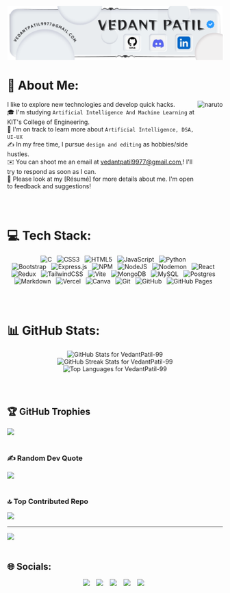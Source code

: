 ![MasterHead](banner.png)

# 💫 About Me:
<img src="https://media1.tenor.com/m/gXjUtMzLPxoAAAAd/naruto-naruto-shippuden.gif" alt="naruto" align="right" height="210px"/>
<p id="About" align="left">
  I like to explore new technologies and develop quick hacks.<br>🎓  I'm studying <code>Artificial Intelligence And Machine Learning</code> at KIT's College of Engineering.<br>🌱  I'm on track to learn more about <code>Artificial Intelligence, DSA, UI-UX</code><br>✍️  In my free time, I pursue <code>design and editing</code> as hobbies/side hustles.<br>✉️  You can shoot me an email at <a href="mailto: vedantpatil9977@gmail.com">vedantpatil9977@gmail.com,</a>! I'll try to respond as soon as I can.<br>📄  Please look at my [Résumé] for more details about me. I'm open to feedback and suggestions!
</p>

<br/> <br/>

# 💻 Tech Stack:
<p id="techStack" align="center">
    <img src="https://img.shields.io/badge/c-%2300599C.svg?style=flat&logo=c&logoColor=white" alt="C" /> &nbsp;
    <img src="https://img.shields.io/badge/css3-%231572B6.svg?style=flat&logo=css3&logoColor=white" alt="CSS3" /> &nbsp;
    <img src="https://img.shields.io/badge/html5-%23E34F26.svg?style=flat&logo=html5&logoColor=white" alt="HTML5" /> &nbsp;
    <img src="https://img.shields.io/badge/javascript-%23323330.svg?style=flat&logo=javascript&logoColor=%23F7DF1E" alt="JavaScript" /> &nbsp;
    <img src="https://img.shields.io/badge/python-3670A0?style=flat&logo=python&logoColor=ffdd54" alt="Python" /> &nbsp;
    <br/>
    <img src="https://img.shields.io/badge/bootstrap-%238511FA.svg?style=flat&logo=bootstrap&logoColor=white" alt="Bootstrap" /> &nbsp;
    <img src="https://img.shields.io/badge/express.js-%23404d59.svg?style=flat&logo=express&logoColor=%2361DAFB" alt="Express.js" /> &nbsp;
    <img src="https://img.shields.io/badge/NPM-%23CB3837.svg?style=flat&logo=npm&logoColor=white" alt="NPM" /> &nbsp;
    <img src="https://img.shields.io/badge/node.js-6DA55F?style=flat&logo=node.js&logoColor=white" alt="NodeJS" /> &nbsp;
    <img src="https://img.shields.io/badge/NODEMON-%23323330.svg?style=flat&logo=nodemon&logoColor=%BBDEAD" alt="Nodemon" /> &nbsp;
    <img src="https://img.shields.io/badge/react-%2320232a.svg?style=flat&logo=react&logoColor=%2361DAFB" alt="React" /> &nbsp;
    <img src="https://img.shields.io/badge/redux-%23593d88.svg?style=flat&logo=redux&logoColor=white" alt="Redux" /> &nbsp;
    <img src="https://img.shields.io/badge/tailwindcss-%2338B2AC.svg?style=flat&logo=tailwind-css&logoColor=white" alt="TailwindCSS" /> &nbsp;
    <img src="https://img.shields.io/badge/vite-%23646CFF.svg?style=flat&logo=vite&logoColor=white" alt="Vite" /> &nbsp;
    <img src="https://img.shields.io/badge/MongoDB-%234ea94b.svg?style=flat&logo=mongodb&logoColor=white" alt="MongoDB" /> &nbsp;
    <img src="https://img.shields.io/badge/mysql-4479A1.svg?style=flat&logo=mysql&logoColor=white" alt="MySQL" /> &nbsp;
    <img src="https://img.shields.io/badge/postgres-%23316192.svg?style=flat&logo=postgresql&logoColor=white" alt="Postgres" /> &nbsp;
    <br/>
    <img src="https://img.shields.io/badge/markdown-%23000000.svg?style=flat&logo=markdown&logoColor=white" alt="Markdown" /> &nbsp; 
    <img src="https://img.shields.io/badge/vercel-%23000000.svg?style=flat&logo=vercel&logoColor=white" alt="Vercel" /> &nbsp;
    <img src="https://img.shields.io/badge/Canva-%2300C4CC.svg?style=flat&logo=Canva&logoColor=white" alt="Canva" /> &nbsp;
    <img src="https://img.shields.io/badge/git-%23F05033.svg?style=flat&logo=git&logoColor=white" alt="Git" /> &nbsp;
    <img src="https://img.shields.io/badge/github-%23121011.svg?style=flat&logo=github&logoColor=white" alt="GitHub" /> &nbsp;
    <img src="https://img.shields.io/badge/github%20pages-121013?style=flat&logo=github&logoColor=white" alt="GitHub Pages" /> &nbsp;
</p>
<br/> <br/>

# 📊 GitHub Stats:
<p align="center">
    <img src="https://github-readme-stats.vercel.app/api?username=VedantPatil-99&theme=dark&hide_border=true&include_all_commits=true&count_private=false" alt="GitHub Stats for VedantPatil-99" /><br/>
    <img src="https://github-readme-streak-stats.herokuapp.com/?user=VedantPatil-99&theme=dark&hide_border=true" alt="GitHub Streak Stats for VedantPatil-99" /><br/>
    <img src="https://github-readme-stats.vercel.app/api/top-langs/?username=VedantPatil-99&theme=dark&hide_border=true&include_all_commits=true&count_private=false&layout=compact" alt="Top Languages for VedantPatil-99" />
</p>
<br/> <br/>

## 🏆 GitHub Trophies
![](https://github-profile-trophy.vercel.app/?username=VedantPatil-99&theme=radical&no-frame=true&no-bg=false&margin-w=10)
<br/> <br/>

### ✍️ Random Dev Quote
![](https://quotes-github-readme.vercel.app/api?type=horizontal&theme=dark)
<br/> <br/>

### 🔝 Top Contributed Repo
![](https://github-contributor-stats.vercel.app/api?username=VedantPatil-99&limit=5&theme=dark&&hide_border=true&combine_all_yearly_contributions=true)

---
[![](https://visitcount.itsvg.in/api?id=VedantPatil-99&icon=7&color=6)](https://visitcount.itsvg.in)
<br/> <br/>

## 🌐 Socials:
<p id="socialIcons" align="center">
    <a href="https://discord.gg/yh2Z4vSk" alt="Discord">
        <img src="https://img.shields.io/badge/Discord-%237289DA.svg?style=flat&logo=discord&logoColor=white" /></a> &nbsp;&nbsp;
    <a href="https://instagram.com/vedant_patil.09" alt="Instagram">
        <img src="https://img.shields.io/badge/Instagram-%23E4405F.svg?style=flat&logo=Instagram&logoColor=white" /></a> &nbsp;&nbsp;
    <a href="https://linkedin.com/in/vedant-patil-s99" alt="LinkedIn">
        <img src="https://img.shields.io/badge/LinkedIn-%230077B5.svg?style=flat&logo=linkedin&logoColor=white" /></a> &nbsp;&nbsp;
    <a href="https://pinterest.com/AnAnimeClan" alt="Pinterest">
        <img src="https://img.shields.io/badge/Pinterest-%23E60023.svg?style=flat&logo=Pinterest&logoColor=white" /></a> &nbsp;&nbsp;
    <a href="https://x.com/VedantPatil789" alt="X">
        <img src="https://img.shields.io/badge/X-black.svg?style=flat&logo=X&logoColor=white" /></a> &nbsp;
</p>


<!-- Proudly created with GPRM ( https://gprm.itsvg.in ) -->
